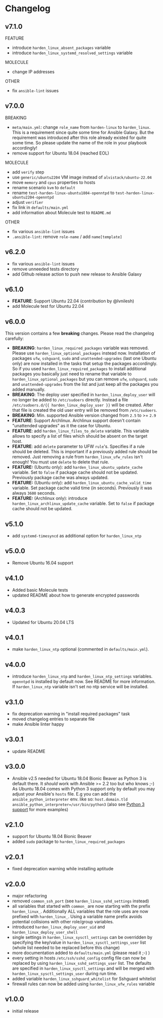 # Changelog

## v7.1.0

FEATURE

- introduce `harden_linux_absent_packages` variable
- introduce `harden_linux_systemd_resolved_settings` variable

MOLECULE

- change IP addresses

OTHER

- fix `ansible-lint` issues

## v7.0.0

BREAKING

- `meta/main.yml`: change `role_name` from `harden-linux` to `harden_linux`. This is a requirement since quite some time for Ansible Galaxy. But the requirement was introduced after this role already existed for quite some time. So please update the name of the role in your playbook accordingly!
- remove support for Ubuntu 18.04 (reached EOL)

MOLECULE

- add `verify` step
- use `generic/ubuntu2204` VM image instead of `alvistack/ubuntu-22.04`
- move `memory` and `cpus` properties to hosts
- rename scenario `kvm` to `default`
- rename `test-harden-linux-ubuntu1804-openntpd` to `test-harden-linux-ubuntu2204-openntpd`
- adjust `verifier`
- fix link in `defaults/main.yml`
- add information about Molecule test to `README.md`

OTHER

- fix various `ansible-lint` issues
- `.ansible-lint`: remove `role-name` / add `name[template]`

## v6.2.0

- fix various `ansible-lint` issues
- remove unneeded tests directory
- add Github release action to push new release to Ansible Galaxy

## v6.1.0

- **FEATURE**: Support Ubuntu 22.04 (contribution by @lvnilesh)
- add Molecule test for Ubuntu 22.04

## v6.0.0

This version contains a few **breaking** changes. Please read the changelog carefully:

- **BREAKING**: `harden_linux_required_packages` variable was removed. Please use `harden_linux_optional_packages` instead now. Installation of packages `ufw`, `sshguard`, `sudo` and `unattended-upgrades` (last one Ubuntu only) are now installed in the tasks that setup the packages accordingly. So if you used `harden_linux_required_packages` to install additional packages you basically just need to rename that variable to `harden_linux_optional_packages` but you can remove `ufw`, `sshguard`, `sudo` and `unattended-upgrades` from the list and just keep all the packages you added manually.
- **BREAKING**: The deploy user specified in `harden_linux_deploy_user` will no longer be added to `/etc/sudoers` directly. Instead a file `/etc/sudoers.d/{{ harden_linux_deploy_user }}` will be created. After that file is created the old user entry will be removed from `/etc/sudoers`.
- **BREAKING**: Min. supported Ansible version changed from `2.5` to >= `2.9`
- **FEATURE**: Support Archlinux. Archlinux support doesn't contain "unattended upgrades" as it the case for Ubuntu.
- **FEATURE**: add `harden_linux_files_to_delete` variable. This variable allows to specify a list of files which should be absent on the target host.
- **FEATURE**: add `delete` parameter to UFW `rule`'s. Specifies if a rule should be deleted. This is important if a previously added rule should be removed. Just removing a rule from `harden_linux_ufw_rules` isn't enough! You must use `delete` to delete that rule.
- **FEATURE:** (Ubuntu only): add `harden_linux_ubuntu_update_cache` variable. Set to `false` if package cache should not be updated. Previously package cache was always updated.
- **FEATURE:** (Ubuntu only): add `harden_linux_ubuntu_cache_valid_time` variable. Set package cache valid time (in seconds). Previously it was always `3600` seconds.
- **FEATURE:** (Archlinux only): introduce `harden_linux_archlinux_update_cache` variable. Set to `false` if package cache should not be updated.

## v5.1.0

- add `systemd-timesyncd` as additional option for `harden_linux_ntp`

## v5.0.0

- Remove Ubuntu 16.04 support

## v4.1.0

- Added basic Molecule tests
- updated README about how to generate encrypted passwords

## v4.0.3

- Updated for Ubuntu 20.04 LTS

## v4.0.1

- make `harden_linux_ntp` optional (commented in `defaults/main.yml`).

## v4.0.0

- introduce `harden_linux_ntp` and `harden_linux_ntp_settings` variables. `openntpd` is installed by default now. See README for more information. If `harden_linux_ntp` variable isn't set no ntp service will be installed.

## v3.1.0

- fix deprecation warning in "install required packages" task
- moved changelog entries to separate file
- make Ansible linter happy

## v3.0.1

- update README

## v3.0.0

- Ansible v2.5 needed for Ubuntu 18.04 Bionic Beaver as Python 3 is default there. It *should* work with Ansible >= 2.2 too but who knows ;-) As Ubuntu 18.04 comes with Python 3 support only by default you may adjust your Ansible's `hosts` file. E.g you can add the `ansible_python_interpreter` env. like so: `host.domain.tld ansible_python_interpreter=/usr/bin/python3` (also see [Python 3 support](http://docs.ansible.com/ansible/latest/reference_appendices/python_3_support.html) for more examples)

## v2.1.0

- support for Ubuntu 18.04 Bionic Beaver
- added `sudo` package to `harden_linux_required_packages`

## v2.0.1

- fixed deprecation warning while installing aptitude

## v2.0.0

- major refactoring
- removed `common_ssh_port` (see `harden_linux_sshd_settings` instead)
- all variables that started with `common_` are now starting with the prefix `harden_linux_`. Additionally ALL variables that the role uses are now prefixed with `harden_linux_`. Using a variable name prefix avoids potential collisions with other role/group variables.
- introduced `harden_linux_deploy_user_uid` and `harden_linux_deploy_user_shell`
- single settings in `harden_linux_sysctl_settings` can be overridden by specifying the key/value in `harden_linux_sysctl_settings_user` list (whole list needed to be replaced before this change)
- more documentation added to `defaults/main.yml` (please read it ;-) )
- every setting in hosts `/etc/ssh/sshd_config` config file can now be replaced by using `harden_linux_sshd_settings_user` list. The defaults are specified in `harden_linux_sysctl_settings` and will be merged with `harden_linux_sysctl_settings_user` during run time.
- added variable `harden_linux_sshguard_whitelist` for Sshguard whitelist
- firewall rules can now be added using `harden_linux_ufw_rules` variable

## v1.0.0

- initial release
